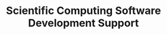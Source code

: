 ---
layout: project
title: "Scientific Computing Software Development Support"
description: "Building upon the initial software development best practices mission with NAAREA's computational team, I expanded the scope of support to their Thermo-hydraulic modeling group. Leveraging the successful controlled computational environment and Git workflow established in the previous engagement, I helped the Thermo-hydraulic team adopt similar robust software engineering practices. This extension involved adapting the standardized computational infrastructure to their specific simulation needs, implementing version control strategies, and providing targeted training to improve their software development and collaboration methodologies. By applying the same principles of reproducibility, traceability, and consistent workflow management, I supported the team in enhancing the reliability and efficiency of their complex thermal-hydraulic simulation tools."
short_description: "I extended my software development support at NAAREA to their Thermo-hydraulic modeling group, helping them adopt the same controlled computational environment and Git workflow previously implemented with the computational team. This ensured consistent, reproducible simulations and improved collaboration for their complex thermal-hydraulic tools."
start_date: 2024-01-01
end_date: 2024-12-31
client: "NAAREA"
recommendation_text: "I recently attended a Git training session led by Baptiste and found it to be highly effective and engaging. The interactive format made it easy to grasp fundamental concepts (basic commands and branch management) and more advanced topics like conflict resolution. The hands-on exercises were valuable, allowing me to apply what I learned immediately."
recommendation_author: "M. Le Moing"

---